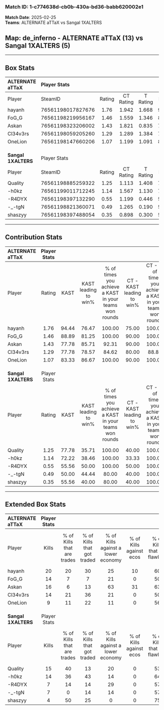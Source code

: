 ### Match ID: 1-c774638d-cb0b-430a-bd36-babb620002e1  
**Match Date**: 2025-02-25  
**Teams**: ALTERNATE aTTaX vs Sangal 1XALTERS  

## **Map**: de_inferno - ALTERNATE aTTaX (13) vs Sangal 1XALTERS (5)  
---  

## Box Stats  

| **ALTERNATE aTTaX** | Player Stats      |        |           |          |       |       |       |         |        |      |     |
| :- | :- | :-: | :-: | :-: | :-: | :-: | :-: | :-: | :-: | :-: | :-: |
| Player              | SteamID           | Rating | CT Rating | T Rating | KAST  |  ADR  | Kills | Assists | Deaths | K/D  | HS% |
| hayanh              | 76561198017827676 |  1.76  |   1.942   |  1.668   | 94.44 | 108.9 |  20   |    5    |   11   | 1.82 | 60  |
| FoG_G               | 76561198219956167 |  1.46  |   1.559   |  1.346   | 88.89 | 79.8  |  14   |    5    |   7    | 2.00 | 64  |
| Askan               | 76561198323206002 |  1.43  |   1.821   |  0.835   | 77.78 | 102.3 |  16   |    6    |   11   | 1.45 | 62  |
| Cl34v3rs            | 76561198059205260 |  1.29  |   1.289   |  1.384   | 77.78 | 67.2  |  14   |    7    |   9    | 1.56 | 35  |
| OneLion             | 76561198147660206 |  1.07  |   1.199   |  1.091   | 83.33 | 68.3  |   9   |    9    |   10   | 0.90 | 22  |
|                     |                   |        |           |          |       |       |       |         |        |      |     |
|                     |                   |        |           |          |       |       |       |         |        |      |     |
|                     |                   |        |           |          |       |       |       |         |        |      |     |
| **Sangal 1XALTERS** | Player Stats      |        |           |          |       |       |       |         |        |      |     |
| Player              | SteamID           | Rating | CT Rating | T Rating | KAST  |  ADR  | Kills | Assists | Deaths | K/D  | HS% |
| Quality             | 76561198885259322 |  1.25  |   1.113   |  1.408   | 77.78 | 99.2  |  15   |    5    |   15   | 1.00 | 73  |
| -h0kz               | 76561199011712245 |  1.14  |   1.567   |  1.130   | 72.22 | 87.6  |  14   |    2    |   14   | 1.00 | 57  |
| -R4DYX              | 76561198397132290 |  0.55  |   1.199   |  0.446   | 55.56 | 52.4  |   7   |    4    |   15   | 0.47 | 71  |
| -_-tgN              | 76561198821360071 |  0.49  |   1.265   |  0.190   | 50.00 | 51.6  |   7   |    1    |   15   | 0.47 | 57  |
| shaszyy             | 76561198397488054 |  0.35  |   0.898   |  0.300   | 55.56 | 36.9  |   4   |    3    |   15   | 0.27 | 75  |
---  

## Contribution Stats  

| **ALTERNATE aTTaX** | Player Stats |       |                      |                                                        |                           |                                                             |                          |                                                            |
| :- | :-: | :-: | :-: | :-: | :-: | :-: | :-: | :-: |
| Player              |    Rating    | KAST  | KAST leading to win% | % of times you achieve a KAST in your teams won rounds | CT - KAST leading to win% | CT - % of times you achieve a KAST in your teams won rounds | T - KAST leading to win% | T - % of times you achieve a KAST in your teams won rounds |
| hayanh              |     1.76     | 94.44 |        76.47         |                         100.00                         |           75.00           |                           100.00                            |          80.00           |                           100.00                           |
| FoG_G               |     1.46     | 88.89 |        81.25         |                         100.00                         |           90.00           |                           100.00                            |          66.67           |                           100.00                           |
| Askan               |     1.43     | 77.78 |        85.71         |                         92.31                          |           90.00           |                           100.00                            |          75.00           |                           75.00                            |
| Cl34v3rs            |     1.29     | 77.78 |        78.57         |                         84.62                          |           80.00           |                            88.89                            |          75.00           |                           75.00                            |
| OneLion             |     1.07     | 83.33 |        86.67         |                         100.00                         |           90.00           |                           100.00                            |          80.00           |                           100.00                           |
|                     |              |       |                      |                                                        |                           |                                                             |                          |                                                            |
|                     |              |       |                      |                                                        |                           |                                                             |                          |                                                            |
|                     |              |       |                      |                                                        |                           |                                                             |                          |                                                            |
| **Sangal 1XALTERS** | Player Stats |       |                      |                                                        |                           |                                                             |                          |                                                            |
| Player              |    Rating    | KAST  | KAST leading to win% | % of times you achieve a KAST in your teams won rounds | CT - KAST leading to win% | CT - % of times you achieve a KAST in your teams won rounds | T - KAST leading to win% | T - % of times you achieve a KAST in your teams won rounds |
| Quality             |     1.25     | 77.78 |        35.71         |                         100.00                         |           40.00           |                           100.00                            |          33.33           |                           100.00                           |
| -h0kz               |     1.14     | 72.22 |        38.46         |                         100.00                         |           33.33           |                           100.00                            |          42.86           |                           100.00                           |
| -R4DYX              |     0.55     | 55.56 |        50.00         |                         100.00                         |           50.00           |                           100.00                            |          50.00           |                           100.00                           |
| -_-tgN              |     0.49     | 50.00 |        44.44         |                         80.00                          |           40.00           |                           100.00                            |          50.00           |                           66.67                            |
| shaszyy             |     0.35     | 55.56 |        40.00         |                         80.00                          |           40.00           |                           100.00                            |          40.00           |                           66.67                            |
---  

## Extended Box Stats  

| **ALTERNATE aTTaX** | Player Stats |                            |                            |                                    |                         |                              |                                 |        |                             |                                     |                          |                               |                            |
| :- | :-: | :-: | :-: | :-: | :-: | :-: | :-: | :-: | :-: | :-: | :-: | :-: | :-: |
| Player              |    Kills     | % of Kills that are trades | % of Kills that got traded | % of Kills against a lower economy | % of Kills against ecos | % of Kills that are flawless | % of Kills that are close duels | Deaths | % of Deaths that get traded | % of Deaths against a lower economy | % of Deaths against ecos | % of Deaths that are flawless | % of Deaths that are close |
| hayanh              |      20      |             20             |             30             |                 25                 |           10            |              60              |                0                |   11   |             27              |                 18                  |            9             |              64               |             0              |
| FoG_G               |      14      |             7              |             7              |                 21                 |            0            |              50              |                0                |   7    |             14              |                  0                  |            0             |              43               |             0              |
| Askan               |      16      |             6              |             13             |                 63                 |           31            |              63              |                6                |   11   |             18              |                 18                  |            9             |              64               |             0              |
| Cl34v3rs            |      14      |             21             |             36             |                 21                 |            0            |              50              |                0                |   9    |             22              |                 33                  |            22            |              78               |             0              |
| OneLion             |      9       |             11             |             22             |                 11                 |            0            |              56              |               11                |   10   |             30              |                  0                  |            0             |              50               |             0              |
|                     |              |                            |                            |                                    |                         |                              |                                 |        |                             |                                     |                          |                               |                            |
|                     |              |                            |                            |                                    |                         |                              |                                 |        |                             |                                     |                          |                               |                            |
|                     |              |                            |                            |                                    |                         |                              |                                 |        |                             |                                     |                          |                               |                            |
| **Sangal 1XALTERS** | Player Stats |                            |                            |                                    |                         |                              |                                 |        |                             |                                     |                          |                               |                            |
| Player              |    Kills     | % of Kills that are trades | % of Kills that got traded | % of Kills against a lower economy | % of Kills against ecos | % of Kills that are flawless | % of Kills that are close duels | Deaths | % of Deaths that get traded | % of Deaths against a lower economy | % of Deaths against ecos | % of Deaths that are flawless | % of Deaths that are close |
| Quality             |      15      |             40             |             13             |                 20                 |            0            |              53              |                0                |   15   |             13              |                  7                  |            0             |              73               |             0              |
| -h0kz               |      14      |             36             |             43             |                 14                 |            0            |              64              |                0                |   14   |              7              |                  7                  |            0             |              50               |             7              |
| -R4DYX              |      7       |             14             |             14             |                 29                 |            0            |              57              |                0                |   15   |             33              |                  7                  |            0             |              47               |             0              |
| -_-tgN              |      7       |             0              |             14             |                 14                 |            0            |              57              |                0                |   15   |             20              |                 13                  |            7             |              53               |             7              |
| shaszyy             |      4       |             50             |             25             |                 0                  |            0            |              75              |                0                |   15   |             33              |                 13                  |            0             |              60               |             0              |
